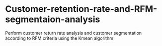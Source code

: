 # Customer-retention-rate-and-RFM-segmentaion-analysis
Perform customer return rate analysis and customer segmentation according to RFM criteria using the Kmean algorithm
